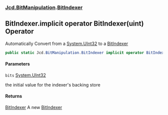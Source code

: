 ### [Jcd.BitManipulation](Jcd.BitManipulation.md 'Jcd.BitManipulation').[BitIndexer](Jcd.BitManipulation.BitIndexer.md 'Jcd.BitManipulation.BitIndexer')

## BitIndexer.implicit operator BitIndexer(uint) Operator

Automatically Convert from a [System.UInt32](https://docs.microsoft.com/en-us/dotnet/api/System.UInt32 'System.UInt32')
to a [BitIndexer](Jcd.BitManipulation.BitIndexer.md 'Jcd.BitManipulation.BitIndexer')

```csharp
public static Jcd.BitManipulation.BitIndexer implicit operator BitIndexer(uint bits);
```

#### Parameters

<a name='Jcd.BitManipulation.BitIndexer.op_ImplicitJcd.BitManipulation.BitIndexer(uint).bits'></a>

`bits` [System.UInt32](https://docs.microsoft.com/en-us/dotnet/api/System.UInt32 'System.UInt32')

the initial value for the indexer's backing store

#### Returns

[BitIndexer](Jcd.BitManipulation.BitIndexer.md 'Jcd.BitManipulation.BitIndexer')
A new [BitIndexer](Jcd.BitManipulation.BitIndexer.md 'Jcd.BitManipulation.BitIndexer')